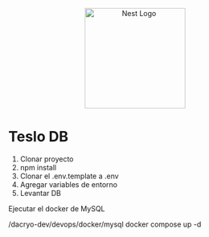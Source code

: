 <p align="center">
  <a href="http://nestjs.com/" target="blank"><img src="https://nestjs.com/img/logo-small.svg" width="200" alt="Nest Logo" /></a>
</p>

# Teslo DB

1. Clonar proyecto
2. npm install
3. Clonar el .env.template a .env
4. Agregar variables de entorno
5. Levantar DB

Ejecutar el docker de MySQL

/dacryo-dev/devops/docker/mysql
docker compose up -d
